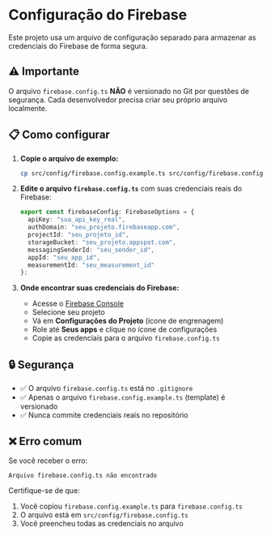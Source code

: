 # Configuração do Firebase

Este projeto usa um arquivo de configuração separado para armazenar as credenciais do Firebase de forma segura.

## ⚠️ Importante

O arquivo `firebase.config.ts` **NÃO** é versionado no Git por questões de segurança. Cada desenvolvedor precisa criar seu próprio arquivo localmente.

## 📋 Como configurar

1. **Copie o arquivo de exemplo:**
   ```bash
   cp src/config/firebase.config.example.ts src/config/firebase.config.ts
   ```

2. **Edite o arquivo `firebase.config.ts`** com suas credenciais reais do Firebase:
   ```typescript
   export const firebaseConfig: FirebaseOptions = {
     apiKey: "sua_api_key_real",
     authDomain: "seu_projeto.firebaseapp.com",
     projectId: "seu_projeto_id",
     storageBucket: "seu_projeto.appspot.com",
     messagingSenderId: "seu_sender_id",
     appId: "seu_app_id",
     measurementId: "seu_measurement_id"
   };
   ```

3. **Onde encontrar suas credenciais do Firebase:**
   - Acesse o [Firebase Console](https://console.firebase.google.com)
   - Selecione seu projeto
   - Vá em **Configurações do Projeto** (ícone de engrenagem)
   - Role até **Seus apps** e clique no ícone de configurações
   - Copie as credenciais para o arquivo `firebase.config.ts`

## 🔒 Segurança

- ✅ O arquivo `firebase.config.ts` está no `.gitignore`
- ✅ Apenas o arquivo `firebase.config.example.ts` (template) é versionado
- ✅ Nunca commite credenciais reais no repositório

## ❌ Erro comum

Se você receber o erro:
```
Arquivo firebase.config.ts não encontrado
```

Certifique-se de que:
1. Você copiou `firebase.config.example.ts` para `firebase.config.ts`
2. O arquivo está em `src/config/firebase.config.ts`
3. Você preencheu todas as credenciais no arquivo

